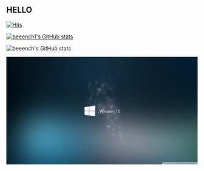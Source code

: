 ## HELLO

[![Hits](https://hits.seeyoufarm.com/api/count/incr/badge.svg?url=https%3A%2F%2Fgithub.com%2Fbeeench1&count_bg=%23191B17&title_bg=%23DF0505&icon=&icon_color=%23E7E7E7&title=LIKE&edge_flat=false)](https://hits.seeyoufarm.com)

[![beeench1's GitHub stats](https://github-readme-stats.vercel.app/api?username=beeench1)](https://github.com/anuraghazra/github-readme-stats)

![beeench's GitHub stats](https://github-readme-stats.vercel.app/api?username=anuraghazra&show_icons=true&theme=highcontrast)


![20170912150437_pvsuourk](README.assets/20170912150437_pvsuourk.jpg)

